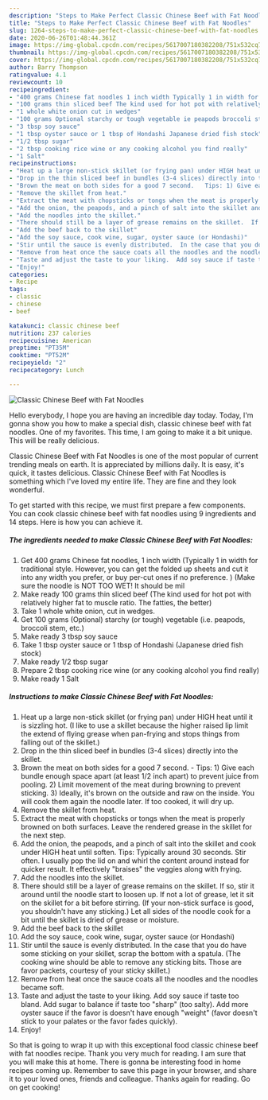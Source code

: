 ```yaml
---
description: "Steps to Make Perfect Classic Chinese Beef with Fat Noodles"
title: "Steps to Make Perfect Classic Chinese Beef with Fat Noodles"
slug: 1264-steps-to-make-perfect-classic-chinese-beef-with-fat-noodles
date: 2020-06-26T01:48:44.361Z
image: https://img-global.cpcdn.com/recipes/5617007180382208/751x532cq70/classic-chinese-beef-with-fat-noodles-recipe-main-photo.jpg
thumbnail: https://img-global.cpcdn.com/recipes/5617007180382208/751x532cq70/classic-chinese-beef-with-fat-noodles-recipe-main-photo.jpg
cover: https://img-global.cpcdn.com/recipes/5617007180382208/751x532cq70/classic-chinese-beef-with-fat-noodles-recipe-main-photo.jpg
author: Barry Thompson
ratingvalue: 4.1
reviewcount: 10
recipeingredient:
- "400 grams Chinese fat noodles 1 inch width Typically 1 in width for traditional style  However you can get the folded up sheets and cut it into any width you prefer or buy percut ones if no preference  Make sure the noodle is NOT TOO WET  It should be mil"
- "100 grams thin sliced beef The kind used for hot pot with relatively higher fat to muscle ratio  The fatties the better"
- "1 whole white onion cut in wedges"
- "100 grams Optional starchy or tough vegetable ie peapods broccoli stem etc"
- "3 tbsp soy sauce"
- "1 tbsp oyster sauce or 1 tbsp of Hondashi Japanese dried fish stock"
- "1/2 tbsp sugar"
- "2 tbsp cooking rice wine or any cooking alcohol you find really"
- "1 Salt"
recipeinstructions:
- "Heat up a large non-stick skillet (or frying pan) under HIGH heat until it is sizzling hot.  (I like to use a skillet because the higher raised lip limit the extend of flying grease when pan-frying and stops things from falling out of the skillet.)"
- "Drop in the thin sliced beef in bundles (3-4 slices) directly into the skillet."
- "Brown the meat on both sides for a good 7 second.   Tips: 1) Give each bundle enough space apart (at least 1/2 inch apart) to prevent juice from pooling.  2) Limit movement of the meat during browning to prevent sticking.  3) Ideally, it&#39;s brown on the outside and raw on the inside. You will cook them again the noodle later.  If too cooked, it will dry up."
- "Remove the skillet from heat."
- "Extract the meat with chopsticks or tongs when the meat is properly browned on both surfaces.  Leave the rendered grease in the skillet for the next step."
- "Add the onion, the peapods, and a pinch of salt into the skillet and cook under HIGH heat until soften.  Tips:  Typically around 30 seconds.  Stir often.  I usually pop the lid on and whirl the content around instead for quicker result.  It effectively &#34;braises&#34; the veggies along with frying."
- "Add the noodles into the skillet."
- "There should still be a layer of grease remains on the skillet.  If so, stir it around until the noodle start to loosen up.  If not a lot of grease, let it sit on the skillet for a bit before stirring.  (If your non-stick surface is good, you shouldn&#39;t have any sticking.)  Let all sides of the noodle cook for a bit until the skillet is dried of grease or moisture."
- "Add the beef back to the skillet"
- "Add the soy sauce, cook wine, sugar, oyster sauce (or Hondashi)"
- "Stir until the sauce is evenly distributed.  In the case that you do have some sticking on your skillet, scrap the bottom with a spatula.  (The cooking wine should be able to remove any sticking bits.  Those are favor packets, courtesy of your sticky skillet.)"
- "Remove from heat once the sauce coats all the noodles and the noodles became soft."
- "Taste and adjust the taste to your liking.  Add soy sauce if taste too bland.  Add sugar to balance if taste too &#34;sharp&#34; (too salty).  Add more oyster sauce if the favor is doesn&#39;t have enough &#34;weight&#34; (favor doesn&#39;t stick to your palates or the favor fades quickly)."
- "Enjoy!"
categories:
- Recipe
tags:
- classic
- chinese
- beef

katakunci: classic chinese beef 
nutrition: 237 calories
recipecuisine: American
preptime: "PT35M"
cooktime: "PT52M"
recipeyield: "2"
recipecategory: Lunch

---
```



![Classic Chinese Beef with Fat Noodles](https://img-global.cpcdn.com/recipes/5617007180382208/751x532cq70/classic-chinese-beef-with-fat-noodles-recipe-main-photo.jpg)

Hello everybody, I hope you are having an incredible day today. Today, I'm gonna show you how to make a special dish, classic chinese beef with fat noodles. One of my favorites. This time, I am going to make it a bit unique. This will be really delicious.



Classic Chinese Beef with Fat Noodles is one of the most popular of current trending meals on earth. It is appreciated by millions daily. It is easy, it's quick, it tastes delicious. Classic Chinese Beef with Fat Noodles is something which I've loved my entire life. They are fine and they look wonderful.


To get started with this recipe, we must first prepare a few components. You can cook classic chinese beef with fat noodles using 9 ingredients and 14 steps. Here is how you can achieve it.

<!--inarticleads1-->

##### The ingredients needed to make Classic Chinese Beef with Fat Noodles:

1. Get 400 grams Chinese fat noodles, 1 inch width (Typically 1 in width for traditional style.  However, you can get the folded up sheets and cut it into any width you prefer, or buy per-cut ones if no preference. ) (Make sure the noodle is NOT TOO WET!  It should be mil
1. Make ready 100 grams thin sliced beef (The kind used for hot pot with relatively higher fat to muscle ratio.  The fatties, the better)
1. Take 1 whole white onion, cut in wedges.
1. Get 100 grams (Optional) starchy (or tough) vegetable (i.e. peapods, broccoli stem, etc.)
1. Make ready 3 tbsp soy sauce
1. Take 1 tbsp oyster sauce or 1 tbsp of Hondashi (Japanese dried fish stock)
1. Make ready 1/2 tbsp sugar
1. Prepare 2 tbsp cooking rice wine (or any cooking alcohol you find really)
1. Make ready 1 Salt




<!--inarticleads2-->

##### Instructions to make Classic Chinese Beef with Fat Noodles:

1. Heat up a large non-stick skillet (or frying pan) under HIGH heat until it is sizzling hot.  (I like to use a skillet because the higher raised lip limit the extend of flying grease when pan-frying and stops things from falling out of the skillet.)
1. Drop in the thin sliced beef in bundles (3-4 slices) directly into the skillet.
1. Brown the meat on both sides for a good 7 second.   - Tips: 1) Give each bundle enough space apart (at least 1/2 inch apart) to prevent juice from pooling.  2) Limit movement of the meat during browning to prevent sticking.  3) Ideally, it&#39;s brown on the outside and raw on the inside. You will cook them again the noodle later.  If too cooked, it will dry up.
1. Remove the skillet from heat.
1. Extract the meat with chopsticks or tongs when the meat is properly browned on both surfaces.  Leave the rendered grease in the skillet for the next step.
1. Add the onion, the peapods, and a pinch of salt into the skillet and cook under HIGH heat until soften.  Tips:  Typically around 30 seconds.  Stir often.  I usually pop the lid on and whirl the content around instead for quicker result.  It effectively &#34;braises&#34; the veggies along with frying.
1. Add the noodles into the skillet.
1. There should still be a layer of grease remains on the skillet.  If so, stir it around until the noodle start to loosen up.  If not a lot of grease, let it sit on the skillet for a bit before stirring.  (If your non-stick surface is good, you shouldn&#39;t have any sticking.)  Let all sides of the noodle cook for a bit until the skillet is dried of grease or moisture.
1. Add the beef back to the skillet
1. Add the soy sauce, cook wine, sugar, oyster sauce (or Hondashi)
1. Stir until the sauce is evenly distributed.  In the case that you do have some sticking on your skillet, scrap the bottom with a spatula.  (The cooking wine should be able to remove any sticking bits.  Those are favor packets, courtesy of your sticky skillet.)
1. Remove from heat once the sauce coats all the noodles and the noodles became soft.
1. Taste and adjust the taste to your liking.  Add soy sauce if taste too bland.  Add sugar to balance if taste too &#34;sharp&#34; (too salty).  Add more oyster sauce if the favor is doesn&#39;t have enough &#34;weight&#34; (favor doesn&#39;t stick to your palates or the favor fades quickly).
1. Enjoy!




So that is going to wrap it up with this exceptional food classic chinese beef with fat noodles recipe. Thank you very much for reading. I am sure that you will make this at home. There is gonna be interesting food in home recipes coming up. Remember to save this page in your browser, and share it to your loved ones, friends and colleague. Thanks again for reading. Go on get cooking!
